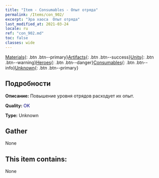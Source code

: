 ```yaml
---
title: "Item - Consumables - Опыт отряда"
permalink: /Items/con_902/
excerpt: "Эра хаоса  Опыт отряда"
last_modified_at: 2021-03-24
locale: ru
ref: "con_902.md"
toc: false
classes: wide
---
```

 [Materials](/ru/Items/){: .btn .btn--primary}[Artifacts](/ru/Items/Artifacts/){: .btn .btn--success}[Units](/ru/Items/Units/){: .btn .btn--warning}[Heroes](/ru/Items/Heroes/){: .btn .btn--danger}[Consumables](/ru/Items/Consumables/){: .btn .btn--info}[Unknown](/ru/Items/Unknown/){: .btn .btn--primary}

## Подробности
 **Описание:** Повышение уровня отрядов расходует их опыт.

 **Quality:** <span style="color: #000080">OK</span>

 **Type:** Unknown

## Gather

  None

## This item contains:

  None

